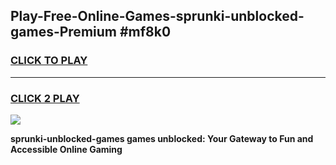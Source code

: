 
## Play-Free-Online-Games-sprunki-unblocked-games-Premium #mf8k0
<h3>
<a href="https://premium.freeplayer.one?title=sprunki-unblocked-games&ref=8M">CLICK TO PLAY</a></h3>
<hr>

<h3>
<a href="https://premium.freeplayer.one?title=sprunki-unblocked-games&ref=8M">CLICK 2 PLAY</a>
  
</h3>

<a href="https://premium.freeplayer.one?title=sprunki-unblocked-games&ref=8M"><img src="https://clearcache.store/games.png"></a>


**sprunki-unblocked-games games unblocked: Your Gateway to Fun and Accessible Online Gaming**
